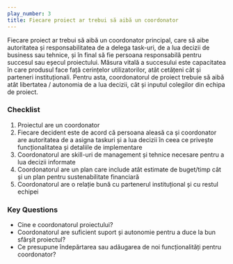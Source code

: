```yaml
---
play_number: 3
title: Fiecare proiect ar trebui să aibă un coordonator
---
```


Fiecare proiect ar trebui să aibă un coordonator principal, care să aibe autoritatea și responsabilitatea de a delega task-uri, de a lua decizii de business sau tehnice, și în final să fie persoana responsabilă pentru succesul sau eșecul proiectului. Măsura vitală a succesului este capacitatea în care produsul face față cerințelor utilizatorilor, atât cetățeni cât și parteneri instituționali. Pentru asta, coordonatorul de proiect trebuie să aibă atât libertatea / autonomia de a lua decizii, cât și inputul colegilor din echipa de proiect.  

### Checklist
1. Proiectul are un coordonator
2. Fiecare decident este de acord că persoana aleasă ca și coordonator are autoritatea de a asigna taskuri și a lua decizii în ceea ce privește funcționalitatea și detaliile de implementare
3. Coordonatorul are skill-uri de management și tehnice necesare pentru a lua decizii informate
4. Coordonatorul are un plan care include atât estimate de buget/timp cât și un plan pentru sustenabilitate financiară
5. Coordonatorul are o relație bună cu partenerul instituțional și cu restul echipei

### Key Questions
- Cine e coordonatorul proiectului?
- Coordonatorul are suficient suport și autonomie pentru a duce la bun sfârșit proiectul?
- Ce presupune îndepărtarea sau adăugarea de noi funcționalități pentru coordonator? 
